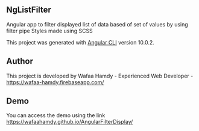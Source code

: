 ##  NgListFilter
Angular app to filter displayed list of data based of set of values by using filter pipe
Styles made using SCSS

This project was generated with [Angular CLI](https://github.com/angular/angular-cli) version 10.0.2.

## Author
This project is developed by Wafaa Hamdy - Experienced Web Developer -  https://wafaa-hamdy.firebaseapp.com/

 ## Demo
 You can access the demo using the link https://wafaahamdy.github.io/AngularFilterDisplay/




